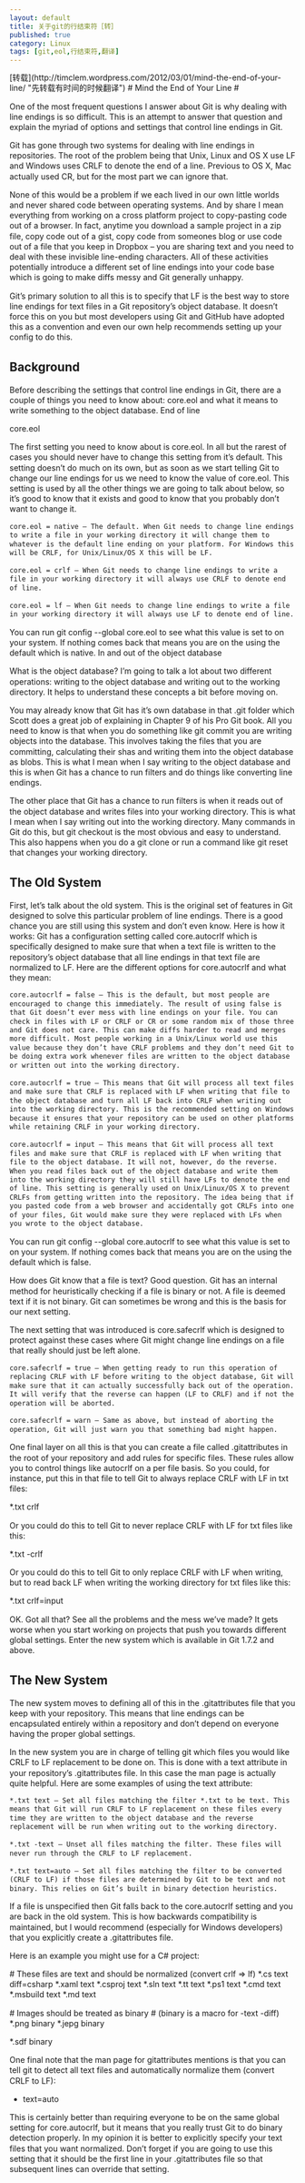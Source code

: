 ```yaml
---
layout: default
title: 关于git的行结束符［转］
published: true
category: Linux
tags: [git,eol,行结束符,翻译]
---
```

<div id="detail" class="detail" style="line-height: 1.3;">

<quote>
[转载](http://timclem.wordpress.com/2012/03/01/mind-the-end-of-your-line/ "先转载有时间的时候翻译")
</quote>
# Mind the End of Your Line #

One of the most frequent questions I answer about Git is why dealing with line endings is so difficult. This is an attempt to answer that question and explain the myriad of options and settings that control line endings in Git.

Git has gone through two systems for dealing with line endings in repositories. The root of the problem being that Unix, Linux and OS X use LF and Windows uses CRLF to denote the end of a line. Previous to OS X, Mac actually used CR, but for the most part we can ignore that.

None of this would be a problem if we each lived in our own little worlds and never shared code between operating systems. And by share I mean everything from working on a cross platform project to copy-pasting code out of a browser. In fact, anytime you download a sample project in a zip file, copy code out of a gist, copy code from someones blog or use code out of a file that you keep in Dropbox – you are sharing text and you need to deal with these invisible line-ending characters. All of these activities potentially introduce a different set of line endings into your code base which is going to make diffs messy and Git generally unhappy.

Git’s primary solution to all this is to specify that LF is the best way to store line endings for text files in a Git repository’s object database. It doesn’t force this on you but most developers using Git and GitHub have adopted this as a convention and even our own help recommends setting up your config to do this.
## Background ##

Before describing the settings that control line endings in Git, there are a couple of things you need to know about: core.eol and what it means to write something to the object database.
End of line

core.eol

The first setting you need to know about is core.eol. In all but the rarest of cases you should never have to change this setting from it’s default. This setting doesn’t do much on its own, but as soon as we start telling Git to change our line endings for us we need to know the value of core.eol. This setting is used by all the other things we are going to talk about below, so it’s good to know that it exists and good to know that you probably don’t want to change it.

    core.eol = native – The default. When Git needs to change line endings to write a file in your working directory it will change them to whatever is the default line ending on your platform. For Windows this will be CRLF, for Unix/Linux/OS X this will be LF.

    core.eol = crlf – When Git needs to change line endings to write a file in your working directory it will always use CRLF to denote end of line.

    core.eol = lf – When Git needs to change line endings to write a file in your working directory it will always use LF to denote end of line.

You can run git config --global core.eol to see what this value is set to on your system. If nothing comes back that means you are on the using the default which is native.
In and out of the object database

What is the object database? I’m going to talk a lot about two different operations: writing to the object database and writing out to the working directory. It helps to understand these concepts a bit before moving on.

You may already know that Git has it’s own database in that .git folder which Scott does a great job of explaining in Chapter 9 of his Pro Git book. All you need to know is that when you do something like git commit you are writing objects into the database. This involves taking the files that you are committing, calculating their shas and writing them into the object database as blobs. This is what I mean when I say writing to the object database and this is when Git has a chance to run filters and do things like converting line endings.

The other place that Git has a chance to run filters is when it reads out of the object database and writes files into your working directory. This is what I mean when I say writing out into the working directory. Many commands in Git do this, but git checkout is the most obvious and easy to understand. This also happens when you do a git clone or run a command like git reset that changes your working directory.

## The Old System ##

First, let’s talk about the old system. This is the original set of features in Git designed to solve this particular problem of line endings. There is a good chance you are still using this system and don’t even know. Here is how it works: Git has a configuration setting called core.autocrlf which is specifically designed to make sure that when a text file is written to the repository’s object database that all line endings in that text file are normalized to LF. Here are the different options for core.autocrlf and what they mean:

    core.autocrlf = false – This is the default, but most people are encouraged to change this immediately. The result of using false is that Git doesn’t ever mess with line endings on your file. You can check in files with LF or CRLF or CR or some random mix of those three and Git does not care. This can make diffs harder to read and merges more difficult. Most people working in a Unix/Linux world use this value because they don’t have CRLF problems and they don’t need Git to be doing extra work whenever files are written to the object database or written out into the working directory.

    core.autocrlf = true – This means that Git will process all text files and make sure that CRLF is replaced with LF when writing that file to the object database and turn all LF back into CRLF when writing out into the working directory. This is the recommended setting on Windows because it ensures that your repository can be used on other platforms while retaining CRLF in your working directory.

    core.autocrlf = input – This means that Git will process all text files and make sure that CRLF is replaced with LF when writing that file to the object database. It will not, however, do the reverse. When you read files back out of the object database and write them into the working directory they will still have LFs to denote the end of line. This setting is generally used on Unix/Linux/OS X to prevent CRLFs from getting written into the repository. The idea being that if you pasted code from a web browser and accidentally got CRLFs into one of your files, Git would make sure they were replaced with LFs when you wrote to the object database.

You can run git config --global core.autocrlf to see what this value is set to on your system. If nothing comes back that means you are on the using the default which is false.

How does Git know that a file is text? Good question. Git has an internal method for heuristically checking if a file is binary or not. A file is deemed text if it is not binary. Git can sometimes be wrong and this is the basis for our next setting.

The next setting that was introduced is core.safecrlf which is designed to protect against these cases where Git might change line endings on a file that really should just be left alone.

    core.safecrlf = true – When getting ready to run this operation of replacing CRLF with LF before writing to the object database, Git will make sure that it can actually successfully back out of the operation. It will verify that the reverse can happen (LF to CRLF) and if not the operation will be aborted.

    core.safecrlf = warn – Same as above, but instead of aborting the operation, Git will just warn you that something bad might happen.

One final layer on all this is that you can create a file called .gitattributes in the root of your repository and add rules for specific files. These rules allow you to control things like autocrlf on a per file basis. So you could, for instance, put this in that file to tell Git to always replace CRLF with LF in txt files:

*.txt crlf

Or you could do this to tell Git to never replace CRLF with LF for txt files like this:

*.txt -crlf

Or you could do this to tell Git to only replace CRLF with LF when writing, but to read back LF when writing the working directory for txt files like this:

*.txt crlf=input

OK. Got all that? See all the problems and the mess we’ve made? It gets worse when you start working on projects that push you towards different global settings. Enter the new system which is available in Git 1.7.2 and above.

## The New System ##

The new system moves to defining all of this in the .gitattributes file that you keep with your repository. This means that line endings can be encapsulated entirely within a repository and don’t depend on everyone having the proper global settings.

In the new system you are in charge of telling git which files you would like CRLF to LF replacement to be done on. This is done with a text attribute in your repository’s .gitattributes file. In this case the man page is actually quite helpful. Here are some examples of using the text attribute:

    *.txt text – Set all files matching the filter *.txt to be text. This means that Git will run CRLF to LF replacement on these files every time they are written to the object database and the reverse replacement will be run when writing out to the working directory.

    *.txt -text – Unset all files matching the filter. These files will never run through the CRLF to LF replacement.

    *.txt text=auto – Set all files matching the filter to be converted (CRLF to LF) if those files are determined by Git to be text and not binary. This relies on Git’s built in binary detection heuristics.

If a file is unspecified then Git falls back to the core.autocrlf setting and you are back in the old system. This is how backwards compatibility is maintained, but I would recommend (especially for Windows developers) that you explicitly create a .gitattributes file.

Here is an example you might use for a C# project:

\# These files are text and should be normalized (convert crlf => lf)
*.cs      text diff=csharp
*.xaml    text
*.csproj  text
*.sln     text
*.tt      text
*.ps1     text
*.cmd     text
*.msbuild text
*.md      text

\# Images should be treated as binary
\# (binary is a macro for -text -diff)
*.png     binary
*.jepg    binary

*.sdf     binary

One final note that the man page for gitattributes mentions is that you can tell git to detect all text files and automatically normalize them (convert CRLF to LF):

* text=auto

This is certainly better than requiring everyone to be on the same global setting for core.autocrlf, but it means that you really trust Git to do binary detection properly. In my opinion it is better to explicitly specify your text files that you want normalized. Don’t forget if you are going to use this setting that it should be the first line in your .gitattributes file so that subsequent lines can override that setting.


</div>
